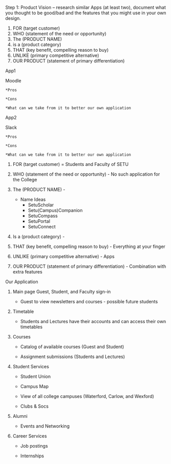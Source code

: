 Step 1: Product Vision – research similar Apps (at least two), document what you thought to be good/bad and
the features that you might use in your own design.
1) FOR (target customer)
2) WHO (statement of the need or opportunity)
3) The (PRODUCT NAME)
4) is a (product category)
5) THAT (key benefit, compelling reason to buy)
6) UNLIKE (primary competitive alternative)
7) OUR PRODUCT (statement of primary differentiation)



App1

Moodle

	*Pros 

 	*Cons

  	*What can we take from it to better our own application

App2

Slack

	*Pros 

 	*Cons

  	*What can we take from it to better our own application

1) FOR (target customer) = Students and Faculty of SETU

2) WHO (statement of the need or opportunity) - No such application for the College

3) The (PRODUCT NAME) -

   - Name Ideas
     * SetuScholar
     * Setu(Campus)Companion
     * SetuCompass
     * SetuPortal
     * SetuConnect


5) Is a (product category) - 

6) THAT (key benefit, compelling reason to buy) - Everything at your finger  

7) UNLIKE (primary competitive alternative) - Apps

8) OUR PRODUCT (statement of primary differentiation) - Combination with extra features



Our Application 

1) Main page Guest, Student, and Faculty sign-in 
	
	* Guest to view newsletters and courses - possible future students


2) Timetable 

	* Students and Lectures have their accounts and can access their own timetables


3) Courses

	* Catalog of available courses (Guest and Student)

	* Assignment submissions (Students and Lectures)


4) Student Services

	* Student Union

	* Campus Map
		
	* View of all college campuses (Waterford, Carlow, and Wexford)

	* Clubs & Socs


5) Alumni 

	* Events and Networking 


6) Career Services 

	* Job postings
	
	* Internships

	
